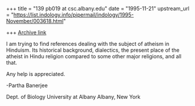 +++
title = "139 pb019 at csc.albany.edu"
date = "1995-11-21"
upstream_url = "https://list.indology.info/pipermail/indology/1995-November/003618.html"

+++
[Archive link](https://list.indology.info/pipermail/indology/1995-November/003618.html)

I am trying to find references dealing with the subject of atheism in
Hinduism. Its historical background, dialectics, the present place of the
atheist in Hindu religion compared to some other major religions, and all
that.

Any help is appreciated.

-Partha Banerjee

Dept. of Biology
University at Albany
Albany, New York







